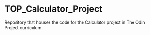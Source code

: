 # TOP_Calculator_Project
Repository that houses the code for the Calculator project in The Odin Project curriculum.
